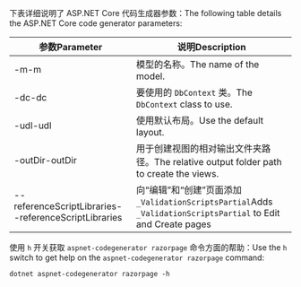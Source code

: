 <span data-ttu-id="aafc2-101">下表详细说明了 ASP.NET Core 代码生成器参数：</span><span class="sxs-lookup"><span data-stu-id="aafc2-101">The following table details the ASP.NET Core code generator parameters:</span></span>

| <span data-ttu-id="aafc2-102">参数</span><span class="sxs-lookup"><span data-stu-id="aafc2-102">Parameter</span></span>               | <span data-ttu-id="aafc2-103">说明</span><span class="sxs-lookup"><span data-stu-id="aafc2-103">Description</span></span>|
| ----------------- | ------------ |
| <span data-ttu-id="aafc2-104">-m</span><span class="sxs-lookup"><span data-stu-id="aafc2-104">-m</span></span>  | <span data-ttu-id="aafc2-105">模型的名称。</span><span class="sxs-lookup"><span data-stu-id="aafc2-105">The name of the model.</span></span> |
| <span data-ttu-id="aafc2-106">-dc</span><span class="sxs-lookup"><span data-stu-id="aafc2-106">-dc</span></span>  | <span data-ttu-id="aafc2-107">要使用的 `DbContext` 类。</span><span class="sxs-lookup"><span data-stu-id="aafc2-107">The `DbContext` class to use.</span></span> |
| <span data-ttu-id="aafc2-108">-udl</span><span class="sxs-lookup"><span data-stu-id="aafc2-108">-udl</span></span> | <span data-ttu-id="aafc2-109">使用默认布局。</span><span class="sxs-lookup"><span data-stu-id="aafc2-109">Use the default layout.</span></span> |
| <span data-ttu-id="aafc2-110">-outDir</span><span class="sxs-lookup"><span data-stu-id="aafc2-110">-outDir</span></span> | <span data-ttu-id="aafc2-111">用于创建视图的相对输出文件夹路径。</span><span class="sxs-lookup"><span data-stu-id="aafc2-111">The relative output folder path to create the views.</span></span> |
| <span data-ttu-id="aafc2-112">--referenceScriptLibraries</span><span class="sxs-lookup"><span data-stu-id="aafc2-112">--referenceScriptLibraries</span></span> | <span data-ttu-id="aafc2-113">向“编辑”和“创建”页面添加 `_ValidationScriptsPartial`</span><span class="sxs-lookup"><span data-stu-id="aafc2-113">Adds `_ValidationScriptsPartial` to Edit and Create pages</span></span> |

<span data-ttu-id="aafc2-114">使用 `h` 开关获取 `aspnet-codegenerator razorpage` 命令方面的帮助：</span><span class="sxs-lookup"><span data-stu-id="aafc2-114">Use the `h` switch to get help on the `aspnet-codegenerator razorpage` command:</span></span>

```console
dotnet aspnet-codegenerator razorpage -h
```
